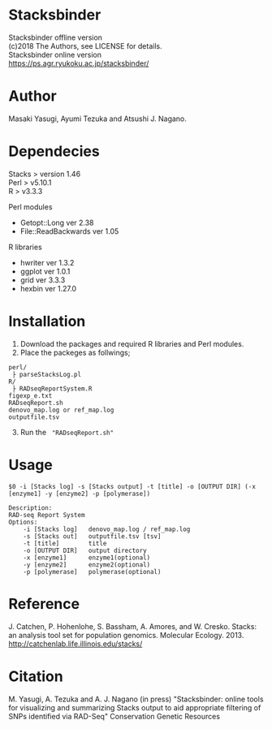 # Stacksbinder  
Stacksbinder offline version  
(c)2018 The Authors, see LICENSE for details.   
Stacksbinder online version  
https://ps.agr.ryukoku.ac.jp/stacksbinder/  

# Author  
Masaki Yasugi, Ayumi Tezuka and Atsushi J. Nagano.  

# Dependecies  
Stacks > version 1.46  
Perl > v5.10.1  
R > v3.3.3  
  
Perl modules
 - Getopt::Long ver 2.38 
 - File::ReadBackwards ver 1.05 

R libraries
 - hwriter ver 1.3.2
 - ggplot ver 1.0.1
 - grid ver 3.3.3
 - hexbin ver 1.27.0

# Installation  
1. Download the packages and required R libraries and Perl modules.  
2. Place the packeges as follwings;  
``` 
perl/ 
 ├ parseStacksLog.pl 
R/  
 ├ RADseqReportSystem.R  
figexp_e.txt  
RADseqReport.sh  
denovo_map.log or ref_map.log  
outputfile.tsv  
``` 

3. Run the ```  "RADseqReport.sh" ```  

# Usage  
``` 
$0 -i [Stacks log] -s [Stacks output] -t [title] -o [OUTPUT DIR] (-x [enzyme1] -y [enzyme2] -p [polymerase])  
  
Description:  
RAD-seq Report System  
Options:  
    -i [Stacks log]   denovo_map.log / ref_map.log  
    -s [Stacks out]   outputfile.tsv [tsv]  
    -t [title]        title  
    -o [OUTPUT DIR]   output directory  
    -x [enzyme1]      enzyme1(optional)  
    -y [enzyme2]      enzyme2(optional)  
    -p [polymerase]   polymerase(optional)  
``` 
# Reference  
J. Catchen, P. Hohenlohe, S. Bassham, A. Amores, and W. Cresko. Stacks: an analysis tool set for population genomics. Molecular Ecology. 2013.
http://catchenlab.life.illinois.edu/stacks/
# Citation  
M. Yasugi, A. Tezuka and A. J. Nagano (in press) "Stacksbinder: online tools for visualizing and summarizing Stacks output to aid appropriate filtering of SNPs identified via RAD-Seq" Conservation Genetic Resources
